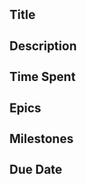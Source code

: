 ## Title
<!-- Add the issue title here -->

## Description
<!-- Add a detailed description of the issue -->

## Time Spent
<!-- Estimate the time spent on this issue -->

## Epics
<!-- Link any associated epics here -->

## Milestones
<!-- Link any associated milestones here -->

## Due Date
<!-- Specify the due date for this issue -->
